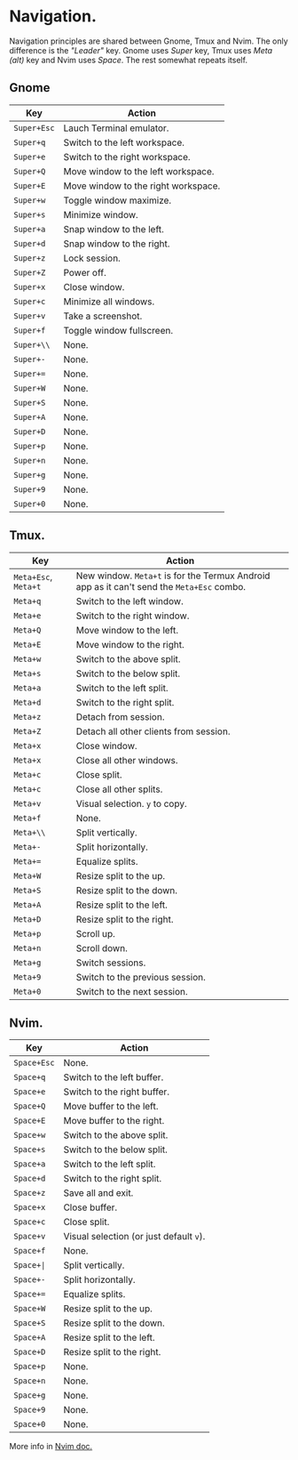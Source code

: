 # Navigation.

Navigation principles are shared between Gnome, Tmux and Nvim. The only difference is the *"Leader"* key. Gnome uses *Super* key, Tmux uses *Meta (alt)* key and Nvim uses *Space*. The rest somewhat repeats itself.

## Gnome

Key|Action
---|---
`Super+Esc`|Lauch Terminal emulator.
`Super+q`|Switch to the left workspace.
`Super+e`|Switch to the right workspace.
`Super+Q`|Move window to the left workspace.
`Super+E`|Move window to the right workspace.
`Super+w`|Toggle window maximize.
`Super+s`|Minimize window.
`Super+a`|Snap window to the left.
`Super+d`|Snap window to the right.
`Super+z`|Lock session.
`Super+Z`|Power off.
`Super+x`|Close window.
`Super+c`|Minimize all windows.
`Super+v`|Take a screenshot.
`Super+f`|Toggle window fullscreen.
`Super+\\`|None.
`Super+-`|None.
`Super+=`|None.
`Super+W`|None.
`Super+S`|None.
`Super+A`|None.
`Super+D`|None.
`Super+p`|None.
`Super+n`|None.
`Super+g`|None.
`Super+9`|None.
`Super+0`|None.

## Tmux.

Key|Action
---|---
`Meta+Esc`, `Meta+t`|New window. `Meta+t` is for the Termux Android app as it can't send the `Meta+Esc` combo.
`Meta+q`|Switch to the left window.
`Meta+e`|Switch to the right window.
`Meta+Q`|Move window to the left.
`Meta+E`|Move window to the right.
`Meta+w`|Switch to the above split.
`Meta+s`|Switch to the below split.
`Meta+a`|Switch to the left split.
`Meta+d`|Switch to the right split.
`Meta+z`|Detach from session.
`Meta+Z`|Detach all other clients from session.
`Meta+x`|Close window.
`Meta+x`|Close all other windows.
`Meta+c`|Close split.
`Meta+c`|Close all other splits.
`Meta+v`|Visual selection. `y` to copy.
`Meta+f`|None.
`Meta+\\`|Split vertically.
`Meta+-`|Split horizontally.
`Meta+=`|Equalize splits.
`Meta+W`|Resize split to the up.
`Meta+S`|Resize split to the down.
`Meta+A`|Resize split to the left.
`Meta+D`|Resize split to the right.
`Meta+p`|Scroll up.
`Meta+n`|Scroll down.
`Meta+g`|Switch sessions.
`Meta+9`|Switch to the previous session.
`Meta+0`|Switch to the next session.

## Nvim.

Key|Action
---|---
`Space+Esc`|None.
`Space+q`|Switch to the left buffer.
`Space+e`|Switch to the right buffer.
`Space+Q`|Move buffer to the left.
`Space+E`|Move buffer to the right.
`Space+w`|Switch to the above split.
`Space+s`|Switch to the below split.
`Space+a`|Switch to the left split.
`Space+d`|Switch to the right split.
`Space+z`|Save all and exit.
`Space+x`|Close buffer.
`Space+c`|Close split.
`Space+v`|Visual selection (or just default `v`).
`Space+f`|None.
`Space+\|`|Split vertically.
`Space+-`|Split horizontally.
`Space+=`|Equalize splits.
`Space+W`|Resize split to the up.
`Space+S`|Resize split to the down.
`Space+A`|Resize split to the left.
`Space+D`|Resize split to the right.
`Space+p`|None.
`Space+n`|None.
`Space+g`|None.
`Space+9`|None.
`Space+0`|None.

More info in [Nvim doc.](Nvim.md)

